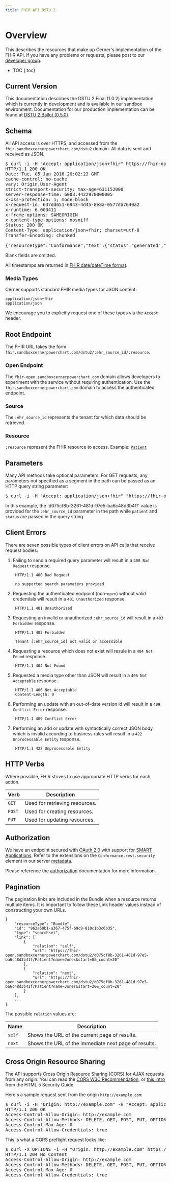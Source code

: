```yaml
---
title: FHIR API DSTU 2
---
```


# Overview

This describes the resources that make up Cerner's implementation of the FHIR API. If you have any problems or requests,
please post to our [developer group](https://groups.google.com/d/forum/cerner-fhir-developers).

* TOC
{:toc}

## Current Version

This documentation describes the DSTU 2 Final (1.0.2) implementation which is currently in development and is available in our sandbox environment.
Documentation for our production implementation can be found at [DSTU 2 Ballot (0.5.0)](/may2015).

## Schema

All API access is over HTTPS, and accessed from the `fhir.sandboxcernerpowerchart.com/dstu2`
domain.  All data is sent and received as JSON.

<pre class="terminal">
$ curl -i -H "Accept: application/json+fhir" https://fhir-open.sandboxcernerpowerchart.com/dstu2/d075cf8b-3261-481d-97e5-ba6c48d3b41f/metadata
HTTP/1.1 200 OK
Date: Tue, 05 Jan 2016 20:02:23 GMT
cache-control: no-cache
vary: Origin,User-Agent
strict-transport-security: max-age=631152000
server-response-time: 6003.4422970000005
x-xss-protection: 1; mode=block
x-request-id: 637dd651-6943-4d45-8e8a-0577da7640a2
x-runtime: 6.003411
x-frame-options: SAMEORIGIN
x-content-type-options: nosniff
Status: 200 OK
Content-Type: application/json+fhir; charset=utf-8
Transfer-Encoding: chunked

{"resourceType":"Conformance","text":{"status":"generated","div":"\u003Cdiv\u003EGenerated Conformance Statement\u003C/div\u003E"},"url":"https://fhir-open.sandboxcernerpowerchart.com/d075cf8b-3261-481d-97e5-ba6c48d3b41f/metadata","name":"Cerner Conformance Statement","status":"draft","publisher":"Cerner","date":"2015-12-03T00:00:00+00:00","description":"Describes capabilities of this server","kind":"instance","fhirVersion":"1.0.2","acceptUnknown":"no","format":["json"],"rest":[{"mode":"server","documentation":"All the functionality defined in FHIR","security":{"cors":true},"resource":[{"type":"AllergyIntolerance","interaction":[{"code":"search-type"}],"searchParam":[{"name":"patient","type":"reference","documentation":"Who the sensitivity is for. It is a required field"},{"name":"status","type":"token","documentation":"Certainty of the allergy or intolerance"}]},{"type":"Condition","interaction":[{"code":"search-type"}],"searchParam":[{"name":"patient","type":"reference","documentation":"The patient who has the condition. It is a required field if subject field is not given"},{"name":"category","type":"token","documentation":"The category of the condition","modifier":["not"]}]},{"type":"DocumentReference","interaction":[{"code":"search-type"}],"searchParam":[{"name":"patient","type":"reference","documentation":"The patient the document is about"},{"name":"type","type":"token","documentation":"The type of the document"}]},{"type":"MedicationOrder","interaction":[{"code":"search-type"}],"searchParam":[{"name":"patient","type":"reference","documentation":"The identity of a patient to list dispenses for. It is a required field"},{"name":"status","type":"token","documentation":"The status of the med, may be a list separated by commas. (Active and draft statuses must be queried separately from completed, on-hold, and stopped statuses. The superseded and entered-in-error statuses are not supported). It is a required field"},{"name":"timing-boundsperiod-end","type":"date","documentation":"The stop time of the order. Must be prefixed by 'le' (currently only support querying for orders completed prior to a certain time). Not accepted when querying active or draft orders"},{"name":"_count","type":"number","documentation":"The number of items to include in a page. Currently ignored if querying for active or draft statuses"}]},{"type":"MedicationStatement","interaction":[{"code":"search-type"}],"searchParam":[{"name":"patient","type":"reference","documentation":"The identity of a patient to list statements for. It is a required field."},{"name":"status","type":"token","documentation":"One or more medication statement status values separated by commas."},{"name":"effectivedate","type":"date","documentation":"The date-time which should fall within the period the patient was taking (or not taking) the medication. Must be prefixed by 'ge'."},{"name":"_count","type":"number","documentation":"The maximum number of results to include in a page."}]},{"type":"Patient","interaction":[{"code":"read"},{"code":"search-type"}],"searchParam":[{"name":"_id","type":"token","documentation":"The logical resource id associated with the resource (must be supported by all servers). It is a required field if no birthdate, identifier, name or telecom field is given"},{"name":"birthdate","type":"date","documentation":"The patient's date of birth. It is a required field if no _id, identifier, name or telecom field is given"},{"name":"identifier","type":"token","documentation":"A patient identifier. It is a requried field if no _id, birthdate, name or telecom field is given"},{"name":"name","type":"string","documentation":"A portion of either family or given name of the patient. It is a required field if no _id, birthday, identifier or telecom field is given"},{"name":"telecom","type":"string","documentation":"The value in any kind of telecom details of the patient. It is a required field if no _id, birthdate, identifier or name is given"},{"name":"_count","type":"number","documentation":"The maximum number of results to return"}]}]}]}
</pre>

Blank fields are omitted.

All timestamps are returned in [FHIR date/dateTime format](http://www.hl7.org/implement/standards/fhir/datatypes.html#date).

### Media Types

Cerner supports standard FHIR media types for JSON content:

    application/json+fhir
    application/json

We encourage you to explicitly request one of these types via the `Accept` header.

## Root Endpoint

The FHIR URL takes the form `fhir.sandboxcernerpowerchart.com/dstu2/:ehr_source_id/:resource`.

### Open Endpoint

The `fhir-open.sandboxcernerpowerchart.com` domain allows developers to experiment with the service without requiring
authentication. Use the `fhir.sandboxcernerpowerchart.com` domain to access the authenticated endpoint.

### Source

The `:ehr_source_id` represents the tenant for which data should be retrieved.

### Resource

`:resource` represent the FHIR resource to access. Example: <a href="/dstu2/patient/">`Patient`</a>

## Parameters

Many API methods take optional parameters. For GET requests, any parameters not
specified as a segment in the path can be passed as an HTTP query string
parameter:

<pre class="terminal">
$ curl -i -H "Accept: application/json+fhir" "https://fhir-open.sandboxcernerpowerchart.com/dstu2/d075cf8b-3261-481d-97e5-ba6c48d3b41f/MedicationOrder?patient=2744010&status=active"
</pre>

In this example, the 'd075cf8b-3261-481d-97e5-ba6c48d3b41f' value is provided for the `:ehr_source_id` parameter in the path
while `patient` and `status` are passed in the query string.

## Client Errors

There are seven possible types of client errors on API calls that
receive request bodies:

1. Failing to send a required query parameter will result in a `400 Bad Request` response.

        HTTP/1.1 400 Bad Request

        no supported search parameters provided

2. Requesting the authenticated endpoint (non-`open`) without valid credentials will result in a `401 Unauthorized`
   response.

        HTTP/1.1 401 Unauthorized

3. Requesting an invalid or unauthorized `:ehr_source_id` will result in a `403 Forbidden` response.

        HTTP/1.1 403 Forbidden

        Tenant [:ehr_source_id] not valid or accessible

4. Requesting a resource which does not exist will resule in a `404 Not Found` response.

        HTTP/1.1 404 Not Found

5. Requested a media type other than JSON will result in a `406 Not Acceptable` response.

        HTTP/1.1 406 Not Acceptable
        Content-Length: 0

6. Performing an update with an out-of-date version id will result in a `409 Conflict Error` response.

        HTTP/1.1 409 Conflict Error

7. Performing an add or update with syntactically correct JSON body which is invalid according to business rules will result in a `422 Unprocessable Entity` response.

        HTTP/1.1 422 Unprocessable Entity

## HTTP Verbs

Where possible, FHIR strives to use appropriate HTTP verbs for each action.

Verb | Description
-----|-----------
`GET` | Used for retrieving resources.
`POST` | Used for creating resources.
`PUT` | Used for updating resources.

## Authorization

We have an endpoint secured with [OAuth 2.0](http://oauth.net/2/) with support for [SMART Applications](http://docs.smarthealthit.org/).
Refer to the extensions on the `Conformance.rest.security` element in our server [metadata](conformance/).

Please reference the <a href="/dstu2/authorization/">authorization</a> documentation for more information. 

## Pagination

The pagination links are included in the Bundle when a resource returns multiple items. It is important to
follow these Link header values instead of constructing your own URLs.

    {
        "resourceType": "Bundle",
        "id": "962a50b1-a367-475f-b9c9-810c1b3c6b35",
        "type": "searchset",
        "link": [
            {
                "relation": "self",
                "url": "https://fhir-open.sandboxcernerpowerchart.com/dstu2/d075cf8b-3261-481d-97e5-ba6c48d3b41f/Patient?name=Jones&start=0&_count=20"
            },
            {
                "relation": "next",
                "url": "https://fhir-open.sandboxcernerpowerchart.com/dstu2/d075cf8b-3261-481d-97e5-ba6c48d3b41f/Patient?name=Jones&start=20&_count=20"
            }
        ],
        ...
    }

The possible `relation` values are:

Name | Description
-----------|-----------|
`self` |Shows the URL of the current page of results.
`next` |Shows the URL of the immediate next page of results.

## Cross Origin Resource Sharing

The API supports Cross Origin Resource Sharing (CORS) for AJAX requests from
any origin.
You can read the [CORS W3C Recommendation](http://www.w3.org/TR/cors), or
[this intro](http://code.google.com/p/html5security/wiki/CrossOriginRequestSecurity) from the
HTML 5 Security Guide.

Here's a sample request sent from the origin `http://example.com`:

<pre class="terminal">
$ curl -i -H "Origin: http://example.com" -H "Accept: application/json+fhir" https://fhir-open.sandboxcernerpowerchart.com/dstu2/d075cf8b-3261-481d-97e5-ba6c48d3b41f/metadata
HTTP/1.1 200 OK
Access-Control-Allow-Origin: http://example.com
Access-Control-Allow-Methods: DELETE, GET, POST, PUT, OPTIONS, HEAD
Access-Control-Max-Age: 0
Access-Control-Allow-Credentials: true
</pre>

This is what a CORS preflight request looks like:

<pre class="terminal">
$ curl -X OPTIONS -i -H "Origin: http://example.com" https://fhir-open.sandboxcernerpowerchart.com/dstu2/d075cf8b-3261-481d-97e5-ba6c48d3b41f/metadata
HTTP/1.1 204 No Content
Access-Control-Allow-Origin: http://example.com
Access-Control-Allow-Methods: DELETE, GET, POST, PUT, OPTIONS, HEAD
Access-Control-Max-Age: 0
Access-Control-Allow-Credentials: true
</pre>